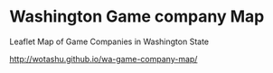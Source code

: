 # Washington Game company Map
Leaflet Map of Game Companies in Washington State

http://wotashu.github.io/wa-game-company-map/
